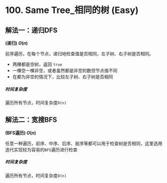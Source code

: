 # 100. Same Tree_相同的树 (Easy)



## 解法一：递归DFS

**(递归) $O(n)$**

前序遍历，在每个节点，递归地检查值是否相同，左子树、右子树是否相同。

- 两棵都是空树，返回 `true`
- 一棵空一棵非空，或者虽然都是非空的数但节点值不同
- 在都为非空的情况下，比较左子树、右子树是否相同



##### 时间复杂度

遍历所有节点，时间复杂度`O(n)`



## 解法二：宽搜BFS

**(BFS遍历) $O(n)$**

任意一种遍历，前序、中序、后序、层序等都可以用于检查树是否相同，这里选用迭代实现较为容易的`BFS`遍历进行检查

##### 时间复杂度

遍历所有节点，时间复杂度`O(n)`





